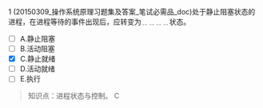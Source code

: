 1
(20150309_操作系统原理习题集及答案_笔试必需品_doc)处于静止阻塞状态的进程，在进程等待的事件出现后，应转变为﹎﹎﹎﹎状态。
- [ ] A.静止阻塞 
- [ ] B.活动阻塞 
- [x] C.静止就绪 
- [ ] D.活动就绪 
- [ ] E.执行

> 知识点：进程状态与控制。
> C
